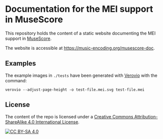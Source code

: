 # Documentation for the MEI support in MuseScore

This repository holds the content of a static website documenting the MEI support in [MuseScore](https://musescore.org).

The website is accessible at <https://music-encoding.org/musescore-doc>.

## Examples

The example images in `./tests` have been generated with [Verovio](https://verovio.org) with the command:

```shell
verovio --adjust-page-height -o test-file.mei.svg test-file.mei
```

## License

The content of the repo is licensed under a
[Creative Commons Attribution-ShareAlike 4.0 International License][cc-by-sa].

[![CC BY-SA 4.0][cc-by-sa-image]][cc-by-sa]

[cc-by-sa]: http://creativecommons.org/licenses/by-sa/4.0/
[cc-by-sa-image]: https://licensebuttons.net/l/by-sa/4.0/88x31.png
